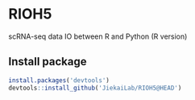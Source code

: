 # RIOH5
scRNA-seq data IO between R and Python (R version)



## Install package

```R
install.packages('devtools')
devtools::install_github('JiekaiLab/RIOH5@HEAD')
```


